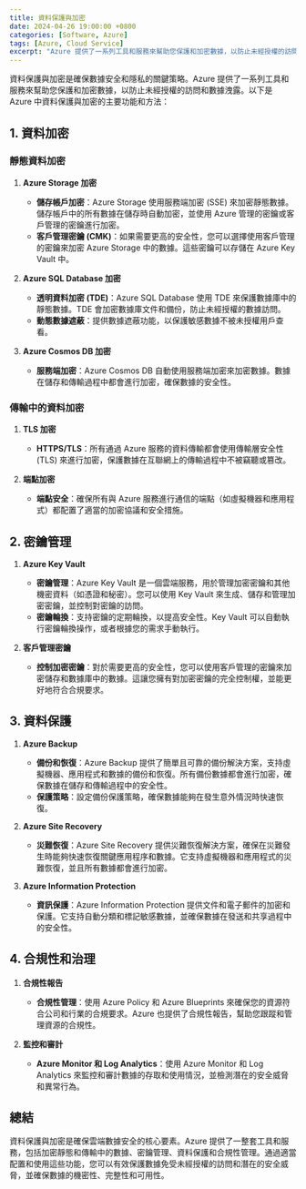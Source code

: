 ```yaml
---
title: 資料保護與加密
date: 2024-04-26 19:00:00 +0800
categories: [Software, Azure]
tags: [Azure, Cloud Service] 
excerpt: "Azure 提供了一系列工具和服務來幫助您保護和加密數據，以防止未經授權的訪問和數據洩露。"
---
```


資料保護與加密是確保數據安全和隱私的關鍵策略。Azure 提供了一系列工具和服務來幫助您保護和加密數據，以防止未經授權的訪問和數據洩露。以下是 Azure 中資料保護與加密的主要功能和方法：

## **1. 資料加密**

### **靜態資料加密**

1. **Azure Storage 加密**
   - **儲存帳戶加密**：Azure Storage 使用服務端加密 (SSE) 來加密靜態數據。儲存帳戶中的所有數據在儲存時自動加密，並使用 Azure 管理的密鑰或客戶管理的密鑰進行加密。
   - **客戶管理密鑰 (CMK)**：如果需要更高的安全性，您可以選擇使用客戶管理的密鑰來加密 Azure Storage 中的數據。這些密鑰可以存儲在 Azure Key Vault 中。

2. **Azure SQL Database 加密**
   - **透明資料加密 (TDE)**：Azure SQL Database 使用 TDE 來保護數據庫中的靜態數據。TDE 會加密數據庫文件和備份，防止未經授權的數據訪問。
   - **動態數據遮蔽**：提供數據遮蔽功能，以保護敏感數據不被未授權用戶查看。

3. **Azure Cosmos DB 加密**
   - **服務端加密**：Azure Cosmos DB 自動使用服務端加密來加密數據。數據在儲存和傳輸過程中都會進行加密，確保數據的安全性。

### **傳輸中的資料加密**

1. **TLS 加密**
   - **HTTPS/TLS**：所有通過 Azure 服務的資料傳輸都會使用傳輸層安全性 (TLS) 來進行加密，保護數據在互聯網上的傳輸過程中不被竊聽或篡改。

2. **端點加密**
   - **端點安全**：確保所有與 Azure 服務進行通信的端點（如虛擬機器和應用程式）都配置了適當的加密協議和安全措施。

## **2. 密鑰管理**

1. **Azure Key Vault**
   - **密鑰管理**：Azure Key Vault 是一個雲端服務，用於管理加密密鑰和其他機密資料（如憑證和秘密）。您可以使用 Key Vault 來生成、儲存和管理加密密鑰，並控制對密鑰的訪問。
   - **密鑰輪換**：支持密鑰的定期輪換，以提高安全性。Key Vault 可以自動執行密鑰輪換操作，或者根據您的需求手動執行。

2. **客戶管理密鑰**
   - **控制加密密鑰**：對於需要更高的安全性，您可以使用客戶管理的密鑰來加密儲存和數據庫中的數據。這讓您擁有對加密密鑰的完全控制權，並能更好地符合合規要求。

## **3. 資料保護**

1. **Azure Backup**
   - **備份和恢復**：Azure Backup 提供了簡單且可靠的備份解決方案，支持虛擬機器、應用程式和數據的備份和恢復。所有備份數據都會進行加密，確保數據在儲存和傳輸過程中的安全性。
   - **保護策略**：設定備份保護策略，確保數據能夠在發生意外情況時快速恢復。

2. **Azure Site Recovery**
   - **災難恢復**：Azure Site Recovery 提供災難恢復解決方案，確保在災難發生時能夠快速恢復關鍵應用程序和數據。它支持虛擬機器和應用程式的災難恢復，並且所有數據都會進行加密。

3. **Azure Information Protection**
   - **資訊保護**：Azure Information Protection 提供文件和電子郵件的加密和保護。它支持自動分類和標記敏感數據，並確保數據在發送和共享過程中的安全性。

## **4. 合規性和治理**

1. **合規性報告**
   - **合規性管理**：使用 Azure Policy 和 Azure Blueprints 來確保您的資源符合公司和行業的合規要求。Azure 也提供了合規性報告，幫助您跟蹤和管理資源的合規性。

2. **監控和審計**
   - **Azure Monitor 和 Log Analytics**：使用 Azure Monitor 和 Log Analytics 來監控和審計數據的存取和使用情況，並檢測潛在的安全威脅和異常行為。

## **總結**

資料保護與加密是確保雲端數據安全的核心要素。Azure 提供了一整套工具和服務，包括加密靜態和傳輸中的數據、密鑰管理、資料保護和合規性管理。通過適當配置和使用這些功能，您可以有效保護數據免受未經授權的訪問和潛在的安全威脅，並確保數據的機密性、完整性和可用性。
